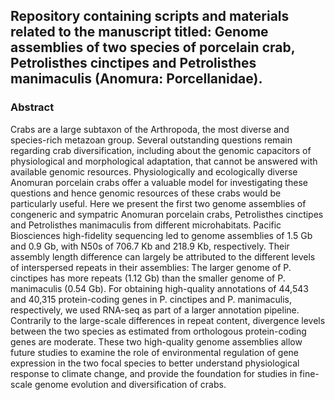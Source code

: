 ## Repository containing scripts and materials related to the manuscript titled: Genome assemblies of two species of porcelain crab, Petrolisthes cinctipes and Petrolisthes manimaculis (Anomura: Porcellanidae).


### Abstract

Crabs are a large subtaxon of the Arthropoda, the most diverse and species-rich metazoan group. Several outstanding questions remain regarding crab diversification, including about the genomic capacitors of physiological and morphological adaptation, that cannot be answered with available genomic resources. Physiologically and ecologically diverse Anomuran porcelain crabs offer a valuable model for investigating these questions and hence genomic resources of these crabs would be particularly useful. Here we present the first two genome assemblies of congeneric and sympatric Anomuran porcelain crabs, Petrolisthes cinctipes and Petrolisthes manimaculis from different microhabitats. Pacific Biosciences high-fidelity sequencing led to genome assemblies of 1.5 Gb and 0.9 Gb, with N50s of 706.7 Kb and 218.9 Kb, respectively. Their assembly length difference can largely be attributed to the different levels of interspersed repeats in their assemblies: The larger genome of P. cinctipes has more repeats (1.12 Gb) than the smaller genome of P. manimaculis (0.54 Gb). For obtaining high-quality annotations of 44,543 and 40,315 protein-coding genes in P. cinctipes and P. manimaculis, respectively, we used RNA-seq as part of a larger annotation pipeline. Contrarily to the large-scale differences in repeat content, divergence levels between the two species as estimated from orthologous protein-coding genes are moderate. These two high-quality genome assemblies allow future studies to examine the role of environmental regulation of gene expression in the two focal species to better understand physiological response to climate change, and provide the foundation for studies in fine-scale genome evolution and diversification of crabs.